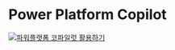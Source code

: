 # Power Platform Copilot
[![파워플랫폼 코파일럿 활용하기](https://github.com/durume/Citizen-Developer-Study/assets/83335854/499710f6-b844-4bcc-874b-863dbb7054d7)](https://youtu.be/X2Sy81dR36g?si=dpmqj8bSbBUioIXb)
